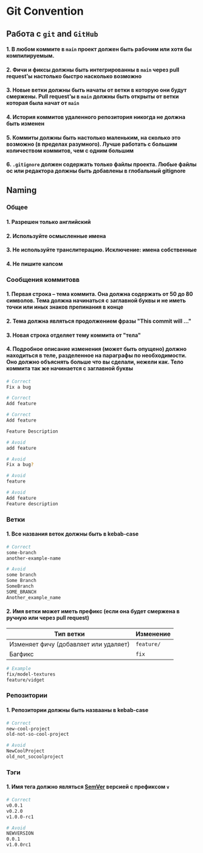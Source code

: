 # Git Convention

## Работа с `git` and `GitHub`

#### 1. В любом коммите в `main` проект должен быть рабочим или хотя бы компилируемым.

#### 2. Фичи и фиксы должны быть интегрированны в `main` через pull request'ы настолько быстро насколько возможно

#### 3. Новые ветки должны быть начаты от ветки в которую они будут смержены. Pull request'ы в `main` должны быть открыты от ветки которая была начат от `main`

#### 4. История коммитов удаленного репозитория никогда не должна быть изменен

#### 5. Коммиты должны быть настолько маленьким, на сколько это возможно (в пределах разумного). Лучше работать с большим количеством коммитов, чем с одним большим

#### 6. `.gitignore` должен содержать только файлы проекта. Любые файлы ос или редактора должны быть добавлены в глобальный gitignore

## Naming

### Общее

#### 1. Разрешен только английский

#### 2. Используйте осмысленные имена

#### 3. Не используйте транслитерацию. Исключение: имена собственные

#### 4. Не пишите капсом

### Сообщения коммитовв

#### 1. Первая строка – тема коммита. Она должна содержать от 50 до 80 символов. Тема должна начинаться с заглавной буквы и не иметь точки или иных знаков препинания в конце

#### 2. Тема должна являться продолжением фразы "This commit will ..."

#### 3. Новая строка отделяет тему коммита от "тела"

#### 4. Подробное описание изменения (может быть опущено) должно находиться в теле, разделенное на параграфы по необходимости. Оно должно объяснять больше что вы сделали, нежели как. Тело коммита так же начинается с заглавной буквы

```bash
# Correct
Fix a bug

# Correct
Add feature

# Correct
Add feature

Feature Description

# Avoid
add feature

# Avoid
Fix a bug?

# Avoid
feature

# Avoid
Add feature
Feature description
```

### Ветки

#### 1. Все названия веток должны быть в kebab-case

```bash
# Correct
some-branch
another-example-name

# Avoid
some branch
Some Branch
SomeBranch
SOME_BRANCH
Another_example_name
```

#### 2. Имя ветки может иметь префикс (если она будет смержена в ручную или через pull request)

| Тип ветки                             | Изменение  |
| ------------------------------------- | ---------- |
| Изменяет фичу (добавляет или удаляет) | `feature/` |
| Багфикс                               | `fix`      |

```bash
# Example
fix/model-textures
feature/vidget
```

### Репозитории

#### 1. Репозитории должны быть назвааны в kebab-case

```bash
# Correct
new-cool-project
old-not-so-cool-project

# Avoid
NewCoolProject
old_not_socoolproject
```

### Тэги

#### 1. Имя тега должно являться [SemVer](https://semver.org) версией с префиксом `v`

```bash
# Correct
v0.0.1
v0.2.0
v1.0.0-rc1

# Avoid
NEWVERSION
0.0.1
v1.0.0rc1
```
